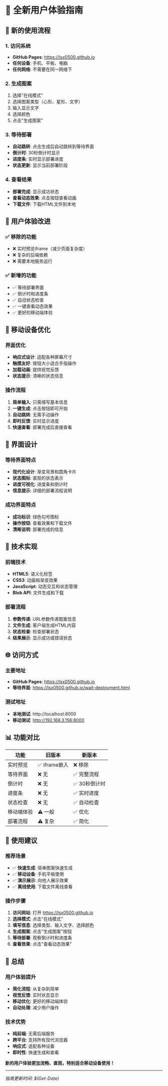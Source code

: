 # 🎉 全新用户体验指南

## 🚀 新的使用流程

### 1. 访问系统
- **GitHub Pages**: https://lsx0500.github.io
- **任何设备**: 手机、平板、电脑
- **任何网络**: 不需要在同一网络下

### 2. 生成图案
1. 选择"在线模式"
2. 选择图案类型（心形、星形、文字）
3. 输入显示文字
4. 选择颜色
5. 点击"生成图案"

### 3. 等待部署
- **自动跳转**: 点击生成后自动跳转到等待界面
- **倒计时**: 30秒倒计时显示
- **进度条**: 实时显示部署进度
- **状态更新**: 显示当前部署阶段

### 4. 查看结果
- **部署完成**: 显示成功状态
- **查看动态效果**: 点击按钮查看动画
- **下载文件**: 下载HTML文件到本地

## 🎯 用户体验改进

### ✅ 移除的功能
- ❌ 实时预览iframe（减少页面复杂度）
- ❌ 复杂的后端依赖
- ❌ 需要本地服务运行

### ✅ 新增的功能
- ✅ 等待部署界面
- ✅ 倒计时和进度条
- ✅ 自动状态检查
- ✅ 一键查看动态效果
- ✅ 更好的移动端体验

## 📱 移动设备优化

### 界面优化
- **响应式设计**: 适配各种屏幕尺寸
- **触摸友好**: 按钮大小适合手指操作
- **加载动画**: 提供视觉反馈
- **状态提示**: 清晰的状态信息

### 操作流程
1. **简单输入**: 只需填写基本信息
2. **一键生成**: 点击按钮即可开始
3. **自动跳转**: 无需手动操作
4. **即时反馈**: 实时显示进度
5. **快速查看**: 部署完成后直接查看

## 🎨 界面设计

### 等待界面特点
- **现代化设计**: 渐变背景和圆角卡片
- **状态图标**: 直观的状态表示
- **进度可视化**: 进度条和倒计时
- **信息提示**: 详细的部署流程说明

### 成功界面特点
- **成功标识**: 绿色勾号图标
- **操作按钮**: 查看效果和下载文件
- **清晰说明**: 部署完成的信息

## 🔧 技术实现

### 前端技术
- **HTML5**: 语义化标签
- **CSS3**: 动画和渐变效果
- **JavaScript**: 动态交互和状态管理
- **Blob API**: 文件生成和下载

### 部署流程
1. **参数传递**: URL参数传递图案信息
2. **文件生成**: 客户端生成HTML内容
3. **状态检查**: 检查部署状态
4. **结果展示**: 显示成功或错误状态

## 🌐 访问方式

### 主要地址
- **GitHub Pages**: https://lsx0500.github.io
- **等待界面**: https://lsx0500.github.io/wait-deployment.html

### 测试地址
- **本地测试**: http://localhost:8000
- **移动测试**: http://192.168.3.156:8000

## 📊 功能对比

| 功能 | 旧版本 | 新版本 |
|------|--------|--------|
| 实时预览 | ✅ iframe嵌入 | ❌ 移除 |
| 等待界面 | ❌ 无 | ✅ 完整流程 |
| 倒计时 | ❌ 无 | ✅ 30秒倒计时 |
| 进度条 | ❌ 无 | ✅ 实时进度 |
| 状态检查 | ❌ 无 | ✅ 自动检查 |
| 移动端体验 | ⚠️ 一般 | ✅ 优化 |
| 部署流程 | ⚠️ 复杂 | ✅ 简化 |

## 🎯 使用建议

### 推荐场景
- ✅ **快速生成**: 简单图案快速生成
- ✅ **移动设备**: 手机平板使用
- ✅ **演示展示**: 向他人展示效果
- ✅ **离线使用**: 下载文件离线查看

### 操作步骤
1. **访问网站**: 打开 https://lsx0500.github.io
2. **选择模式**: 点击"在线模式"
3. **填写信息**: 选择类型、输入文字、选择颜色
4. **生成图案**: 点击"生成图案"按钮
5. **等待部署**: 观察倒计时和进度条
6. **查看效果**: 点击"查看动态效果"

## 🎉 总结

### 用户体验提升
- **简化流程**: 从复杂到简单
- **视觉反馈**: 实时状态显示
- **移动优化**: 更好的移动端体验
- **自动处理**: 减少用户操作

### 技术优势
- **纯前端**: 无需后端服务
- **跨平台**: 支持所有现代浏览器
- **响应式**: 适配各种设备
- **即时性**: 快速生成和查看

**新的用户体验更加流畅、直观，特别适合移动设备使用！**

---
*指南更新时间: $(Get-Date)* 